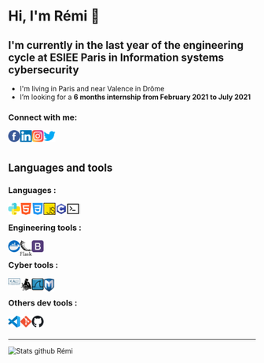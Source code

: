 [FB_Remi]: https://www.facebook.com/remi.boidet/
[Linkedin_Remi]: https://www.linkedin.com/in/r%C3%A9mi-boidet/
[Insta_Remi]: https://www.instagram.com/hermess_nrj/
[Twitter_Remi]: https://twitter.com/HermesNrj

# Hi, I'm Rémi 👋

## I'm currently in the last year of the engineering cycle at ESIEE Paris in <b>Information systems cybersecurity </b>
- I'm living in Paris and near Valence in Drôme
- I’m looking for a <b>6 months internship from February 2021 to July 2021</b>

### Connect with me:

[<img align="left" alt="Rémi BOIDET | Facebook" width="24px" src="./img/facebook.svg" />][FB_Remi]

[<img align="left" alt="Rémi BOIDET | LinkedIn" width="24px" src="./img/linkedin.svg" />][Linkedin_Remi]
[<img align="left" alt="Rémi BOIDET | Instagram" width="24px" src="./img/instagram.svg" />][Insta_Remi]
[<img align="left" alt="Rémi BOIDET | Twitter" width="24px" src="./img/twitter.svg" />][Twitter_Remi]

<br />
<br />


## Languages and tools

### Languages :

[<img align="left" alt="Python" width="24px" src="./img/python.svg" />][Linkedin_Remi]
[<img align="left" alt="HTML 5" width="24px" src="./img/html-5.svg" />][Linkedin_Remi]
[<img align="left" alt="CSS 3"  width="24px" src="./img/css.svg" />][Linkedin_Remi]
[<img align="left" alt="JavaScript" width="24px" src="./img/js.svg" />][Linkedin_Remi]
[<img align="left" alt="C" width="24px" src="./img/c.svg" />][Linkedin_Remi]
[<img align="left" alt="BASH" width="24px" src="./img/terminal.svg" />][Linkedin_Remi]
<br />

### Engineering tools :

[<img align="left" alt="Docker" width="24px" src="./img/docker.svg" />][Linkedin_Remi]
[<img align="left" alt="Flask" width="24px" src="./img/flask.svg" />][Linkedin_Remi]
[<img align="left" alt="Bootstrap" width="24px" src="./img/bootstrap.svg" />][Linkedin_Remi]
<br />


### Cyber tools :

[<img align="left" alt="Kali" width="24px" src="./img/kali.svg" />][Linkedin_Remi]
[<img align="left" alt="John the ripper" width="24px" src="./img/john.png" />][Linkedin_Remi]
[<img align="left" alt="Wireshark" width="24px" src="./img/wireshark.svg" />][Linkedin_Remi]
[<img align="left" alt="Metasploit" width="22px" src="./img/metasploit.png" />][Linkedin_Remi]

<br />


### Others dev tools :

[<img align="left" alt="Visual Studio Code" width="24px" src="./img/visual_studio_code.svg" />][Linkedin_Remi]
[<img align="left" alt="Git" width="24px" src="./img/git.svg" />][Linkedin_Remi]
[<img align="left" alt="GitHub" width="24px" src="./img/github.svg" />][Linkedin_Remi]

<br />
<br />

***

<img align="left" alt="Stats github Rémi" src="https://github-readme-stats.vercel.app/api?username=HermessNRJ&show_icons=true&hide_border=true&count_private=true&theme=chartreuse-dark" />